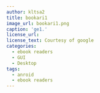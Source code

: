 ```yaml
---
author: kltsa2
title: bookari1
image_url: bookari1.png
caption: 'ge1.'
license_url:
license_text: Courtesy of google
categories:
  - ebook readers
  - GUI
  - Desktop
tags:
  - anroid
  - ebook readers
---
```


